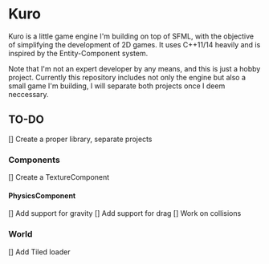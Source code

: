 # Kuro

Kuro is a little game engine I'm building on top of SFML, with the objective of simplifying
the development of 2D games. It uses C++11/14 heavily and is inspired by the Entity-Component
system.

Note that I'm not an expert developer by any means, and this is just a hobby project.
Currently this repository includes not only the engine but also a small game I'm building,
I will separate both projects once I deem neccessary.

## TO-DO
[] Create a proper library, separate projects

### Components
[] Create a TextureComponent
#### PhysicsComponent
[] Add support for gravity
[] Add support for drag
[] Work on collisions

### World
[] Add Tiled loader